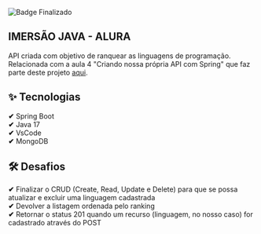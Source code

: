![Badge Finalizado](http://img.shields.io/static/v1?label=STATUS&message=%20FINALIZADO&color=GREEN&style=for-the-badge)

## IMERSÃO JAVA - ALURA
API criada com objetivo de ranquear as linguagens de programação. Relacionada com a aula 4 "Criando nossa própria API com Spring" que faz parte deste projeto [aqui](https://github.com/KrisEgidio/alura.imersao-java).

## ✨ Tecnologias 
**✔** Spring Boot <br>
**✔** Java 17 <br>
**✔** VsCode <br>
**✔** MongoDB <br>

## 🛠️ Desafios
**✔** Finalizar o CRUD (Create, Read, Update e Delete) para que se possa atualizar e excluir uma linguagem cadastrada <br>
**✔** Devolver a listagem ordenada pelo ranking <br>
**✔** Retornar o status 201 quando um recurso (linguagem, no nosso caso) for cadastrado através do POST <br>
